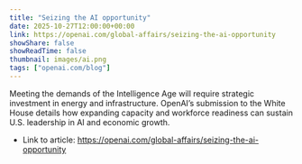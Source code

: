```yaml
---
title: "Seizing the AI opportunity"
date: 2025-10-27T12:00:00+00:00
link: https://openai.com/global-affairs/seizing-the-ai-opportunity
showShare: false
showReadTime: false
thumbnail: images/ai.png
tags: ["openai.com/blog"]
---
```

Meeting the demands of the Intelligence Age will require strategic investment in energy and infrastructure. OpenAI’s submission to the White House details how expanding capacity and workforce readiness can sustain U.S. leadership in AI and economic growth.

- Link to article: https://openai.com/global-affairs/seizing-the-ai-opportunity